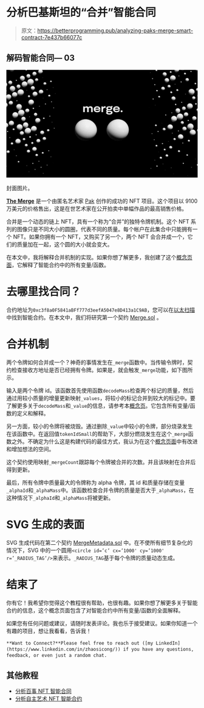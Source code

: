 # 分析巴基斯坦的“合并”智能合同

> 原文：<https://betterprogramming.pub/analyzing-paks-merge-smart-contract-7e437b66077c>

## 解码智能合同— 03

![](img/ec7cded00a9288483edb1439dc479955.png)

封面图片。

[**The Merge**](https://niftygateway.com/collections/pakmerge) 是一个由匿名艺术家 [Pak](https://twitter.com/muratpak) 创作的成功的 NFT 项目。这个项目以 9100 万美元的价格售出，这是在世艺术家在公开拍卖中单幅作品的最高销售价格。

合并是一个动态的链上 NFT，具有一个称为“合并”的独特令牌机制。这个 NFT 系列的图像只是不同大小的圆圈，代表不同的质量。每个帐户在此集合中只能拥有一个 NFT。如果你拥有一个 NFT，又购买了另一个，两个 NFT 会合并成一个，它们的质量加在一起，这个圆的大小就会变大。

在本文中，我将解释合并机制的实现。如果你想了解更多，我创建了这个[概念页面](https://sicongzhao.notion.site/Analyze-Merge-Contract-7aeac92fac9d4b3e89392f64deb2d98e)，它解释了智能合约中的所有变量/函数。

# 去哪里找合同？

合约地址为`0xc3f8a0F5841aBFf777d3eefA5047e8D413a1C9AB`，您可以在[以太扫描](https://etherscan.io/address/0xc3f8a0f5841abff777d3eefa5047e8d413a1c9ab#code)中找到智能合约。在本文中，我们将研究第一个契约 [Merge.sol](https://gist.github.com/sicongzhao/b0cf206ce6d1f1632ace963c77dc9897) 。

# 合并机制

两个令牌如何合并成一个？神奇的事情发生在`_merge`函数中。当传输令牌时，契约检查接收方地址是否已经拥有令牌。如果是，就会触发`_merge`功能，如下图所示。

输入是两个令牌 id。该函数首先使用函数`decodeMass`检查两个标记的质量，然后通过用较小质量的增量更新映射`_values`，将较小的标记合并到较大的标记中。要了解更多关于`decodeMass`和`_value`的信息，请参考本[概念页](https://sicongzhao.notion.site/Analyze-Merge-Contract-7aeac92fac9d4b3e89392f64deb2d98e)。它包含所有变量/函数的定义和解释。

另一方面，较小的令牌将被烧毁。通过删除`_value`中较小的令牌，部分烧录发生在该函数中。在返回值`tokenIdSmall`的帮助下，大部分燃烧发生在这个`_merge`函数之外。不确定为什么这是构建代码的最佳方式，我认为在这个[概念页面](https://sicongzhao.notion.site/Analyze-Merge-Contract-7aeac92fac9d4b3e89392f64deb2d98e)中有改进和增加想法的空间。

这个契约使用映射`_mergeCount`跟踪每个令牌被合并的次数。并且该映射在合并后得到更新。

最后，所有令牌中质量最大的令牌称为 alpha 令牌，其 id 和质量存储在变量`_alphaId`和`_alphaMass`中。该函数检查合并令牌的质量是否大于`_alphaMass`，在这种情况下`_alphaId`和`_alphaMass`将被更新。

# SVG 生成的表面

SVG 生成代码在第二个契约 [MergeMetadata.sol](https://gist.github.com/sicongzhao/a8a7752c99bcef20ff645648d7bb5106) 中。在不使所有细节复杂化的情况下，SVG 中的一个圆用`<circle id=’c’ cx=’1000' cy=’1000' r=’_RADIUS_TAG’/>`来表示。`_RADIUS_TAG`基于每个令牌的质量动态生成。

# 结束了

你有它！我希望你觉得这个教程很有帮助，也很有趣。如果你想了解更多关于智能合约的信息，这个概念页面包含了对智能合约中所有变量/函数的全面解释。

如果您有任何问题或建议，请随时发表评论。我也乐于接受建议。如果你知道一个有趣的项目，想让我看看，告诉我！

```
**Want to Connect?**Please feel free to reach out ([my LinkedIn](https://www.linkedin.com/in/zhaosicong/)) if you have any questions, feedback, or even just a random chat.
```

## 其他教程

*   [分析百事 NFT 智能合同](/nft-beginner-tutorial-pepsi-nft-smart-contract-explained-962721b7361a)
*   [分析自主艺术 NFT 智能合约](/analyzing-autonomous-art-nft-smart-contract-aa4547b31eb3)